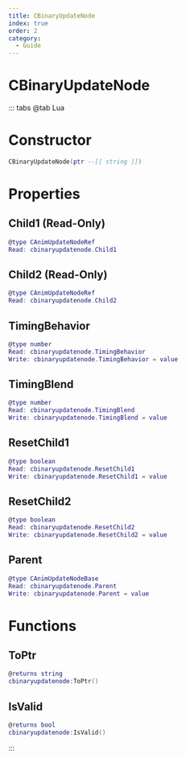 ```yaml
---
title: CBinaryUpdateNode
index: true
order: 2
category:
  - Guide
---
```


# CBinaryUpdateNode

::: tabs
@tab Lua
# Constructor
```lua
CBinaryUpdateNode(ptr --[[ string ]])
```
# Properties
## Child1 (Read-Only)
```lua
@type CAnimUpdateNodeRef
Read: cbinaryupdatenode.Child1
```
## Child2 (Read-Only)
```lua
@type CAnimUpdateNodeRef
Read: cbinaryupdatenode.Child2
```
## TimingBehavior 
```lua
@type number
Read: cbinaryupdatenode.TimingBehavior
Write: cbinaryupdatenode.TimingBehavior = value
```
## TimingBlend 
```lua
@type number
Read: cbinaryupdatenode.TimingBlend
Write: cbinaryupdatenode.TimingBlend = value
```
## ResetChild1 
```lua
@type boolean
Read: cbinaryupdatenode.ResetChild1
Write: cbinaryupdatenode.ResetChild1 = value
```
## ResetChild2 
```lua
@type boolean
Read: cbinaryupdatenode.ResetChild2
Write: cbinaryupdatenode.ResetChild2 = value
```
## Parent 
```lua
@type CAnimUpdateNodeBase
Read: cbinaryupdatenode.Parent
Write: cbinaryupdatenode.Parent = value
```
# Functions
## ToPtr
```lua
@returns string
cbinaryupdatenode:ToPtr()
```
## IsValid
```lua
@returns bool
cbinaryupdatenode:IsValid()
```

:::